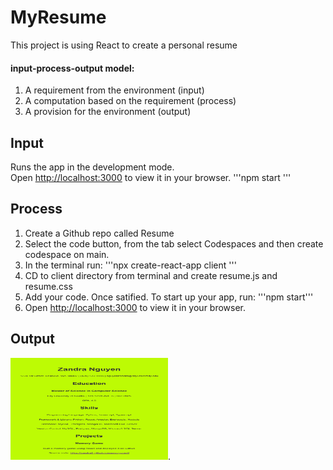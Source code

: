 # MyResume
This project is using React to create a personal resume

#### input-process-output model:
1. A requirement from the environment (input)
2. A computation based on the requirement (process)
3. A provision for the environment (output)

## Input
Runs the app in the development mode.\
Open [http://localhost:3000](http://localhost:3000) to view it in your browser.
'''npm start '''

## Process
1. Create a Github repo called Resume
2. Select the code button, from the tab select Codespaces and then create codespace on main.
3. In the terminal run:
'''npx create-react-app client '''
4. CD to client directory from terminal and create resume.js and resume.css
5. Add your code. Once satified. To start up your app, run:
'''npm start'''
6. Open [http://localhost:3000](http://localhost:3000) to view it in your browser. 

## Output
<img src="./client/resume.png" alt="resume" width="252" height="163">.